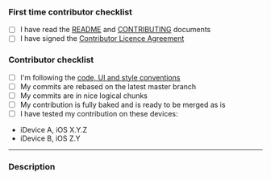 <!-- You can remove this first section if you have contributed before -->
### First time contributor checklist
<!-- replace the empty checkboxes [ ] below with checked ones [x] accordingly -->
- [ ] I have read the [README](https://github.com/WhisperSystems/Signal-iOS/blob/master/README.md) and [CONTRIBUTING](https://github.com/WhisperSystems/Signal-iOS/blob/master/CONTRIBUTING.md) documents
- [ ] I have signed the [Contributor Licence Agreement](https://whispersystems.org/cla/)

### Contributor checklist
<!-- replace the empty checkboxes [ ] below with checked ones [x] accordingly -->
- [ ] I'm following the [code, UI and style conventions](https://github.com/WhisperSystems/Signal-iOS/blob/master/CONTRIBUTING.md#code-conventions)
- [ ] My commits are rebased on the latest master branch
- [ ] My commits are in nice logical chunks
- [ ] My contribution is fully baked and is ready to be merged as is
- [ ] I have tested my contribution on these devices:
 * iDevice A, iOS X.Y.Z
 * iDevice B, iOS Z.Y

- - - - - - - - - -

### Description
<!--
Describe briefly what your pull request proposes to fix. Especially if you have more than one commit, it is helpful to give a summary of what your contribution as a whole is trying to solve. You can also use the `fixes #1234` syntax to refer to specific issues either here or in your commit message.
Also, please describe shortly how you tested that your fix actually works.
-->
